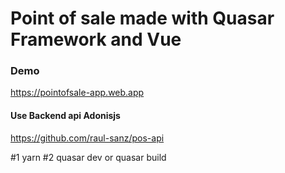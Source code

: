 # Point of sale made with Quasar Framework and Vue

### Demo
https://pointofsale-app.web.app

#### Use Backend api Adonisjs
https://github.com/raul-sanz/pos-api

#1 yarn
#2 quasar dev or quasar build
